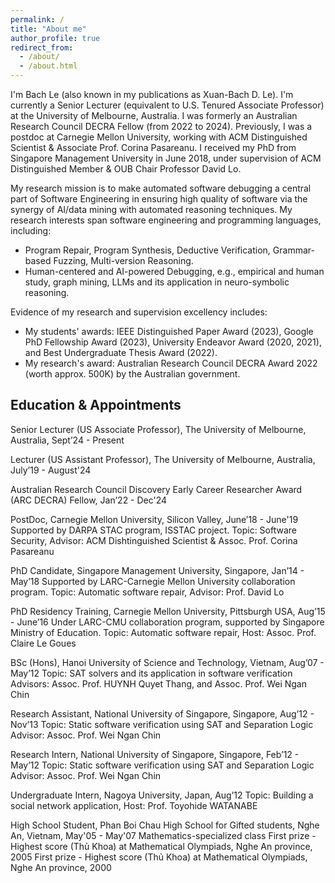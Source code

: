```yaml
---
permalink: /
title: "About me"
author_profile: true
redirect_from: 
  - /about/
  - /about.html
---
```


I'm Bach Le (also known in my publications as Xuan-Bach D. Le). I'm currently a Senior Lecturer (equivalent to U.S. Tenured Associate Professor) at the University of Melbourne, Australia. I was formerly an Australian Research Council DECRA Fellow (from 2022 to 2024). Previously, I was a postdoc at Carnegie Mellon University, working with ACM Distinguished Scientist & Associate Prof. Corina Pasareanu. I received my PhD from Singapore Management University in June 2018, under supervision of ACM Distinguished Member & OUB Chair Professor David Lo.

My research mission is to make automated software debugging a central part of Software Engineering in ensuring high quality of software via the synergy of AI/data mining with automated reasoning techniques. My research interests span software engineering and programming languages, including: 
* Program Repair, Program Synthesis, Deductive Verification, Grammar-based Fuzzing, Multi-version Reasoning.
* Human-centered and AI-powered Debugging, e.g., empirical and human study, graph mining, LLMs and its application in neuro-symbolic reasoning.

Evidence of my research and supervision excellency includes:
* My students' awards: IEEE Distinguished Paper Award (2023), Google PhD Fellowship Award (2023), University Endeavor Award (2020, 2021), and Best Undergraduate Thesis Award (2022).
* My research's award: Australian Research Council DECRA Award 2022 (worth approx. 500K) by the Australian government.

Education & Appointments
---
Senior Lecturer (US Associate Professor), The University of Melbourne, Australia, Sept’24 - Present

Lecturer (US Assistant Professor), The University of Melbourne, Australia, July’19 - August'24

Australian Research Council Discovery Early Career Researcher Award (ARC DECRA) Fellow, Jan’22 - Dec'24

PostDoc, Carnegie Mellon University, Silicon Valley, June’18 - June'19
Supported by DARPA STAC program, ISSTAC project.
Topic: Software Security, Advisor: ACM Dishtinguished Scientist & Assoc. Prof. Corina Pasareanu

PhD Candidate, Singapore Management University, Singapore, Jan’14 - May’18
Supported by LARC-Carnegie Mellon University collaboration program.
Topic: Automatic software repair, Advisor: Prof. David Lo

PhD Residency Training, Carnegie Mellon University, Pittsburgh USA, Aug’15 - June’16
Under LARC-CMU collaboration program, supported by Singapore Ministry of Education.
Topic: Automatic software repair, Host: Assoc. Prof. Claire Le Goues

BSc (Hons), Hanoi University of Science and Technology, Vietnam, Aug’07 - May’12
Topic: SAT solvers and its application in software verification
Advisors: Assoc. Prof. HUYNH Quyet Thang, and Assoc. Prof. Wei Ngan Chin

Research Assistant, National University of Singapore, Singapore, Aug’12 - Nov’13
Topic: Static software verification using SAT and Separation Logic
Advisor: Assoc. Prof. Wei Ngan Chin

Research Intern, National University of Singapore, Singapore, Feb’12 - May’12
Topic: Static software verification using SAT and Separation Logic
Advisor: Assoc. Prof. Wei Ngan Chin

Undergraduate Intern, Nagoya University, Japan, Aug’12
Topic: Building a social network application, Host: Prof. Toyohide WATANABE

High School Student, Phan Boi Chau High School for Gifted students, Nghe An, Vietnam, May'05 - May'07
Mathematics-specialized class
First prize - Highest score (Thủ Khoa) at Mathematical Olympiads, Nghe An province, 2005
First prize - Highest score (Thủ Khoa) at Mathematical Olympiads, Nghe An province, 2000

